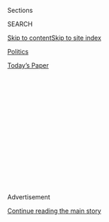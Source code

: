 <div id="app">

<div>

<div>

<div>

<div class="NYTAppHideMasthead css-1q2w90k e1suatyy0">

<div class="section css-ui9rw0 e1suatyy2">

<div class="css-eph4ug er09x8g0">

<div class="css-6n7j50">

</div>

<span class="css-1dv1kvn">Sections</span>

<div class="css-10488qs">

<span class="css-1dv1kvn">SEARCH</span>

</div>

[Skip to content](#site-content)[Skip to site
index](#site-index)

</div>

<div id="masthead-section-label" class="css-1wr3we4 eaxe0e00">

[Politics](https://www.nytimes3xbfgragh.onion/section/politics)

</div>

<div class="css-10698na e1huz5gh0">

</div>

</div>

<div id="masthead-bar-one" class="section hasLinks css-15hmgas e1csuq9d3">

<div class="css-uqyvli e1csuq9d0">

</div>

<div class="css-1uqjmks e1csuq9d1">

</div>

<div class="css-9e9ivx">

[](https://myaccount.nytimes3xbfgragh.onion/auth/login?response_type=cookie&client_id=vi)

</div>

<div class="css-1bvtpon e1csuq9d2">

[Today’s
Paper](https://www.nytimes3xbfgragh.onion/section/todayspaper)

</div>

</div>

</div>

</div>

<div data-aria-hidden="false">

<div id="site-content" data-role="main">

<div>

<div class="css-1aor85t" style="opacity:0.000000001;z-index:-1;visibility:hidden">

<div class="css-1hqnpie">

<div class="css-epjblv">

<span class="css-17xtcya">[Politics](/section/politics)</span><span class="css-x15j1o">|</span><span class="css-fwqvlz">Bolton
Revelations Anger Republicans, Fueling Push for Impeachment
Witnesses</span>

</div>

<div class="css-k008qs">

<div class="css-1iwv8en">

<span class="css-18z7m18"></span>

<div>

</div>

</div>

<span class="css-1n6z4y">https://nyti.ms/30WVxmK</span>

<div class="css-1705lsu">

<div class="css-4xjgmj">

<div class="css-4skfbu" data-role="toolbar" data-aria-label="Social Media Share buttons, Save button, and Comments Panel with current comment count" data-testid="share-tools">

  - 
  - 
  - 
  - 
    
    <div class="css-6n7j50">
    
    </div>

  - 
  - 

</div>

</div>

</div>

</div>

</div>

</div>

<div class="css-13pd83m">

</div>

<div id="top-wrapper" class="css-1sy8kpn">

<div id="top-slug" class="css-l9onyx">

Advertisement

</div>

[Continue reading the main
story](#after-top)

<div class="ad top-wrapper" style="text-align:center;height:100%;display:block;min-height:250px">

<div id="top" class="place-ad" data-position="top" data-size-key="top">

</div>

</div>

<div id="after-top">

</div>

</div>

<div>

<div id="sponsor-wrapper" class="css-1hyfx7x">

<div id="sponsor-slug" class="css-19vbshk">

Supported by

</div>

[Continue reading the main
story](#after-sponsor)

<div id="sponsor" class="ad sponsor-wrapper" style="text-align:center;height:100%;display:block">

</div>

<div id="after-sponsor">

</div>

</div>

<div class="css-186x18t">

</div>

<div class="css-1vkm6nb ehdk2mb0">

# Bolton Revelations Anger Republicans, Fueling Push for Impeachment Witnesses

</div>

The former national security adviser’s account threatened to derail
Republican hopes of bringing President Trump’s impeachment trial to a
quick close with his acquittal.

<div class="css-79elbk" data-testid="photoviewer-wrapper">

<div class="css-z3e15g" data-testid="photoviewer-wrapper-hidden">

</div>

<div class="css-1a48zt4 ehw59r15" data-testid="photoviewer-children">

![<span class="css-16f3y1r e13ogyst0" data-aria-hidden="true">“I think
it’s increasingly likely that other Republicans will join those of us
who think we should hear from John Bolton,” Senator Mitt Romney,
Republican of Utah, told reporters on
Monday.</span><span class="css-cnj6d5 e1z0qqy90" itemprop="copyrightHolder"><span class="css-1ly73wi e1tej78p0">Credit...</span><span><span>Anna
Moneymaker/The New York
Times</span></span></span>](https://static01.graylady3jvrrxbe.onion/images/2020/01/27/us/politics/27dc-impeach1/merlin_167929497_337aa248-c144-4f46-bdba-247aff965017-articleLarge.jpg?quality=75&auto=webp&disable=upscale)

</div>

</div>

<div class="css-18e8msd">

<div class="css-pdw9fk epjyd6m0">

<div class="css-1txwxcy ey68jwv0" data-aria-hidden="true">

[![Michael D.
Shear](https://static01.graylady3jvrrxbe.onion/images/2018/06/13/multimedia/author-michael-d-shear/author-michael-d-shear-thumbLarge-v2.png
"Michael D. Shear")](https://www.nytimes3xbfgragh.onion/by/michael-d-shear)[![Nicholas
Fandos](https://static01.graylady3jvrrxbe.onion/images/2018/11/06/multimedia/author-nicholas-fandos/author-nicholas-fandos-thumbLarge-v2.png
"Nicholas Fandos")](https://www.nytimes3xbfgragh.onion/by/nicholas-fandos)

</div>

<div class="css-1baulvz">

By [<span class="css-1baulvz" itemprop="name">Michael D.
Shear</span>](https://www.nytimes3xbfgragh.onion/by/michael-d-shear) and
[<span class="css-1baulvz last-byline" itemprop="name">Nicholas
Fandos</span>](https://www.nytimes3xbfgragh.onion/by/nicholas-fandos)

</div>

</div>

  - 
    
    <div class="css-ld3wwf e16638kd2">
    
    Published Jan. 27, 2020Updated Feb. 6,
    2020
    
    </div>

  - 
    
    <div class="css-4xjgmj">
    
    <div class="css-pvvomx" data-role="toolbar" data-aria-label="Social Media Share buttons, Save button, and Comments Panel with current comment count" data-testid="share-tools">
    
      - 
      - 
      - 
      - 
        
        <div class="css-6n7j50">
        
        </div>
    
      - 
      - 
    
    </div>
    
    </div>

</div>

</div>

<div class="section meteredContent css-1r7ky0e" name="articleBody" itemprop="articleBody">

<div class="css-1fanzo5 StoryBodyCompanionColumn">

<div class="css-53u6y8">

WASHINGTON — The White House and Senate Republican leaders struggled on
Monday to salvage their plans for a quick acquittal of [President
Trump](https://www.nytimes3xbfgragh.onion/2020/02/04/us/politics/state-of-the-union-address.html)
after a new account by his former national security adviser [John R.
Bolton](https://www.nytimes3xbfgragh.onion/2020/01/28/podcasts/the-daily/bolton-impeachment.html)
corroborated a central piece of the impeachment case against him.

The newly disclosed revelations by Mr. Bolton, whose forthcoming book
details how Mr. Trump conditioned military aid for Ukraine on the
country’s willingness to furnish information on his political rivals,
angered key Republicans and reinvigorated a bid to call witnesses. Such
a move would prolong the trial and pose new dangers for the president.

A handful of Republicans appeared to be moving closer to joining
Democrats in a vote to subpoena Mr. Bolton, even as their leaders
insisted that doing so would only delay his inevitable acquittal.

“I think it’s increasingly likely that other Republicans will join those
of us who think we should hear from John Bolton,” Senator Mitt Romney,
Republican of Utah, told reporters. He later told Republican colleagues
at a closed-door lunch that calling witnesses would be a wise choice
politically and substantively, according to people familiar with the
discussions.

</div>

</div>

<div class="css-1fanzo5 StoryBodyCompanionColumn">

<div class="css-53u6y8">

As they opened the second day of their defense, Mr. Trump’s lawyers
largely ignored the revelations from Mr. Bolton, [reported on Sunday by
The New York
Times](https://www.nytimes3xbfgragh.onion/2020/01/26/us/politics/trump-bolton-book-ukraine.html),
that bolstered the abuse of power case made by the House Democratic
prosecutors.

Instead, the White House team is doubling down on a defense that is
directly contradicted by the account in Mr. Bolton’s book, due out in
March. Mr. Trump’s lawyers told senators that no evidence existed tying
the president’s decision to withhold security aid from Ukraine to his
insistence on the investigations. They say the investigations were
requested out of a concern for corruption in Ukraine.

“Anyone who spoke with the president said that the president made clear
that there was no linkage between security assistance and
investigations,” said Michael Purpura, the deputy White House counsel.

Mr. Trump’s legal team also sought to turn the Democrats’ accusations on
their head.

They defended and played down the role of Rudolph W. Giuliani, the
president’s personal lawyer who was at the center of Mr. Trump’s Ukraine
pressure campaign, calling him a “shiny object” Democrats were
brandishing to distract from a weak case. They sought to raise doubts
about former Vice President Joseph R. Biden Jr. and his son Hunter
Biden, suggesting they were corrupt.

And they continued to argue that Mr. Trump’s actions were far from
impeachable.

Alan M. Dershowitz, a celebrity Harvard law professor, argued that the
Constitution holds that impeachment is for “criminal-like behavior,”
telling senators that the country’s founders “would have explicitly
rejected such vague terms as ‘abuse of power’ and ‘obstruction of
Congress’ as among the enumerated and defined criteria for impeaching
the president.”

</div>

</div>

<div class="css-1fanzo5 StoryBodyCompanionColumn">

<div class="css-53u6y8">

The theory has been rejected by most constitutional scholars.

As evening set in, Mr. Dershowitz made the legal team’s only reference
to Mr. Bolton, telling senators that the description of Mr. Trump’s
actions in his manuscript “would not constitute an impeachable offense.”

He added, “Let me repeat: Nothing in the Bolton revelations, even if
true, would rise to the level of an abuse of power, or an impeachable
offense.”

Behind closed doors, Republicans were singularly focused on the former
national security adviser’s account, which stoked turmoil in their ranks
and opened cracks in their near monolithic support for the White House
strategy of denying witnesses and rushing toward a final verdict, almost
certain to be an
acquittal.

</div>

</div>

<div class="audioFigureHeading">

<div class="css-1et479a">

![](https://static01.graylady3jvrrxbe.onion/images/2017/01/29/podcasts/the-daily-album-art/the-daily-album-art-articleInline-v2.jpg?quality=75&auto=webp&disable=upscale)

</div>

### Listen to ‘The Daily’: How John Bolton Could Change the Impeachment

<span class="css-59o34k">Details in a coming book by the former national
security adviser are threatening to derail Republican senators’ plans
for a speedy acquittal.</span>

</div>

<div class="css-qe9gm7">

<div>

<div class="css-1g7y0i5 e1drnplw0">

<div class="css-1ceswkc e1drnplw1">

</div>

<div class="css-f2fzwx e1drnplw2">

<div data-aria-labelledby="modal-title" data-role="region">

<div id="modal-title" class="css-mln36k">

transcript

</div>

<div class="css-pbq7ev">

</div>

<span>Back to The
Daily</span>

<div class="css-f6lhej">

<div class="css-1ialerq">

<div class="css-1701swk">

bars

</div>

<div>

<div class="css-1t7yl1y">

0:00/23:24

</div>

<div class="css-og85jy">

\-23:24

</div>

</div>

</div>

</div>

<div class="css-15fbio0">

<div class="css-1p4nyns">

transcript

## Listen to ‘The Daily’: How John Bolton Could Change the Impeachment

### Hosted by Michael Barbaro, produced by Rachel Quester and Luke Vander Ploeg, and edited by Paige Cowett and Lisa Chow

#### Details in a coming book by the former national security adviser are threatening to derail Republican senators’ plans for a speedy acquittal.

</div>

  - michael barbaro  
    From The New York Times, I’m Michael Barbaro. This is “The Daily.”

  - \[music\]  
    Today: A Times investigation reveals a firsthand account from John
    Bolton directly linking President Trump to the quid pro quo at the
    center of the impeachment. Maggie Haberman and Mike Schmidt on what
    that could mean for the final phase of the Senate trial.
    
    It’s Tuesday, January 28.
    
    Mike, Maggie, remind us when the discussion of John Bolton as a
    possible witness in the impeachment process starts.

  - michael schmidt  
    So John Bolton left the White House in early September. Trump said
    he was fired. Bolton said he resigned. A week later, we learn about
    the whistleblower’s complaint, and at that point, questions start to
    percolate. Why did Bolton resign, and what does he know? And in the
    coming weeks, as the House impeachment investigators summon White
    House officials to answer questions, we start to get different
    slivers —

  - archived recording  
    Bolton’s former aide, that’s Fiona Hill, testified yesterday before
    House impeachment investigators.

michael schmidt

— of Bolton’s concerns —

  - archived recording  
    Bolton reportedly called Giuliani, President Trump’s personal
    attorney this — “a hand grenade.”

michael schmidt

— and preoccupations with what was going on inside the White House.

  - archived recording  
    This is something that Fiona Hill said when she was talking about
    John Bolton, the former national security adviser.

michael schmidt

We don’t have a full picture, but we’re hearing things, like Bolton
saying —

  - archived recording  
    Basically he said, you go and tell Eisenberg that I am not part of
    any drug deal that Sondland, the U.S. ambassador to the European
    Union, and Mick Mulvaney are cooking up.

michael schmidt

— I didn’t want to participate in this drug deal that these
administration officials were doing.

  - archived recording  
    The term “drug deal” here refers to the Ukraine probe that they were
    trying to initiate.

michael barbaro

Right, and that was his way of referring to this pressure campaign
against Ukraine to start investigations into Democratic rivals.

michael schmidt

Correct. So we’re learning these different things, but we’re not hearing
from Bolton.

  - archived recording  
    Let me read it one more time. “Ambassador Taylor recalls that Mr.
    Morrison told Ambassador Taylor that I told Mr. Morrison that I
    conveyed this message to Mr. Yermak on September 1, 2019, in
    connection with Vice President —”

michael schmidt

And one of the problems with the impeachment investigation —

  - archived recording  
    We’ve got six people having four conversations in one sentence, and
    you just told me this is where you got your clear understanding.

michael schmidt

— was that the House was only really talking to people who were sort of
outside the president’s inner ring.

  - archived recording  
    Ambassador, you weren’t on the call, were you? You didn’t listen in
    on President Trump’s call and President Zelensky’s call?

  - archived recording (william b. taylor jr.)  
    I did not.

  - archived recording  
    You’ve never talked with Chief of Staff Mulvaney?

  - archived recording (william b. taylor jr.)  
    I never did.

  - archived recording  
    You never met the president?

  - archived recording (william b. taylor jr.)  
    That’s correct.

  - archived recording  
    This is what I can’t believe, and you’re their star witness. You’re
    their first witness.

michael schmidt

A few of the witnesses dealt with the president directly, but many of
them were simply relaying what was going on inside the White House.

michael barbaro

So Bolton becomes an even more tantalizing figure. He’s in the center of
juicy tidbits coming out of the inquiry. He may be on poor terms with
the president. It all seems to make him a perfect witness.

michael schmidt

He’s someone who Republicans trust. He has a long history in the
Republican Party, and we were hearing then that he had these concerns.
So what was it that he saw? What was it that he could add? He was in the
room with the president. What did the president tell him?

michael barbaro

So Maggie, what efforts are made by House impeachment investigators to
get Bolton to testify, to get him to just spill the beans?

maggie haberman

They asked him, back in I believe it was October, to come testify
voluntarily. He said no, and he had been ordered by the White House not
to take part, but the House decided not to submit a subpoena to try to
force him to testify, because —

michael barbaro

Why not?

maggie haberman

Because they were concerned that it was going to be a protracted legal
battle. They were very consumed with trying to wrap this all up quickly.
In hindsight, a lot of Democrats say, at least privately, they think
that that was a mistake. They think that they should have actually tried
to get him to come there.

michael barbaro

Right. So he does not end up testifying before the House.

maggie haberman

No. Bolton never spoke before the House and didn’t indicate that he
really wanted to at the time. He just said that he would not cooperate
with this request for testimony. So they sent over the articles of
impeachment without having a witness like Bolton, somebody who had a
direct conversation with the president, where the withheld military aid
for Ukraine was tied to the president’s desires for investigations.
There were just people who were speculating on motives or had heard
things secondhand, but there was no one with a firsthand interaction
with the president.

michael barbaro

O.K. So that brings us to November.

maggie haberman

Right, and so we get to November, and John Bolton is starting to make
noises, like he has something to say and he’s willing to share it. And
we learn on November 10, that one place he might be planning to share it
is in a book that he’s planning to write about his time in the White
House.

michael schmidt

So it was a pretty odd situation. You had House investigators that
wanted Bolton to talk. Bolton sort of signaling that he has something to
say. And then the news that he’s writing a book that you presume is
going to have some Ukraine details in it. So who’s going to get to that
information?

michael barbaro

Right. So in this situation, what do you two do as reporters to try to
figure out what he knows and maybe what he’s put in this book?

maggie haberman

So the House inquiry is over, but there’s all this secrecy around this
book. We knew it was coming. We had heard Simon & Schuster would be
putting it out. They wouldn’t even confirm that. We were scratching
around with people who might know. And as we were trying to do this,
Bolton then says, on January 6 — after not complying with the House
efforts to get him to testify — he says that he would be willing to
testify in the Senate, if there is a subpoena. It seemed like he was
trying to do a dance, where he was trying not to make Senate Republicans
angry at him, when he’s worked with them for years. And he needs them to
back him, as he’s embarking on this post-White House life and trying to
sell a book. But also trying to look like he was doing the right thing
and not just making it about the book. And it was really hard to
decipher what his motives were.

michael schmidt

As reporters, there is nothing that galvanizes us like a high-profile
public figure in a major story saying, I have important information, but
I’m not going to tell. And he’s essentially out there doing that —
putting the bait for reporters to try and get to the bottom of what’s in
the book.

maggie haberman

So we did what we normally do when we are handed some kind of bait,
which is we continued to try to figure out what was there and what was
in it. And whether it would include some damaging information about the
president. Or whether it would include some exculpatory information and
would be something that the president’s folks could even point to and
say it would help him. We just, we didn’t know, but we kept scratching.

michael barbaro

Right. If the one great unanswered question was what Bolton knew, then
the most obvious thing is to find out what is inside the book.

maggie haberman

That’s right, and we kept scratching and looking, and then we found out
what was in the book, and it was quite damaging to the president.

\[music\]

michael barbaro

We’ll be right back.

  - archived recording 1  
    Brand new reaction this morning from a bombshell New York Times
    report on John Bolton’s upcoming book.

  - archived recording 2  
    A trial that seemed to be on a steady and speedy path to certain
    acquittal has been hit by a seismic shock.

  - archived recording 3  
    Startling new report could upend the impeachment trial. According to
    The New York Times, former —

michael barbaro

So what did you learn was actually in this book?

maggie haberman

The biggest thing that is in there is that Bolton writes about a
conversation that he claims to have had with President Trump in August
of 2019, where he pushed the issue of this withheld military aid with
the president. And the president suggested he didn’t want to end the aid
freeze until Ukraine turned over materials that he wanted in connection
with investigations into Democrats, who he thought had harmed him in
2016.

michael barbaro

So Bolton is having a conversation — he recounts in this book — with
President Trump in which Bolton says, hey, Mr. President, I want to talk
about this financial freeze on military aid to Ukraine, presumably in
the context of Bolton wanting to end it.

maggie haberman

Bolton pushed this conversation with the president, because he, along
with the Secretary of State and the Secretary of Defense, had been
trying to get the president for weeks to end the freeze and turn the aid
over, arguing that it was necessary for Ukraine to defend itself against
Russia. And so Bolton raised this issue to test where the president was,
and the president met him back by saying he didn’t want to end this
freeze until materials that he wanted were turned over in relation to
investigations into Democrats he thought had damaged him.

michael barbaro

Wow. Democrats, including Joe Biden.

maggie haberman

Democrats, including Joe Biden and his son Hunter Biden.

michael barbaro

So Bolton is confirming in this account that President Trump articulated
— correct me if I’m wrong — a clear quid pro quo that explained why he
was holding up the security aid to Ukraine. That it was in return for
Ukraine investigating his Democratic rivals, like Joe Biden, and that of
course is the central claim of the articles of impeachment. And what
Bolton seems to be saying here is that that central claim is accurate,
and there’s now a firsthand account of it from the mouth of the
president himself.

michael schmidt

But you say confirms. This is the first time that we’re hearing anyone
say this. This is the first time that someone who was in the room, who
spoke directly to the president, says, yeah, the president didn’t want
to release the money until he got the fruits of the investigations. This
is new ground, and it’s significant, because the president’s lawyers
have time and time again argued on the Senate floor —

  - archived recording (michael purpura)  
    — that there was no connection between security assistance and
    investigations.

michael schmidt

— that the aid and the investigations were not linked.

  - archived recording (michael purpura)  
    — the pause on security assistance was distinct and unrelated to
    investigations.

michael barbaro

So this directly contradicts the way the president’s own lawyers talk
about the impeachment.

maggie haberman

Correct, or at least it undercuts their main argument, which is that
there was not a connection between what the president wanted and
releasing this aid.

michael barbaro

Am I right, Mike and Maggie, that this is as close to a smoking gun as
it gets in a case like this?

michael schmidt

Maybe, but throughout the Trump presidency, we’ve learned similarly
explosive disclosures, and the president has been able to weather them
politically. So yeah, in a normal time, would the news of the
president’s most recent national security adviser directly implicating
him in a question that is at the center of an impeachment hearing be a
smoking gun? Sure, but Trump has shown an ability to endure things like
this that gives me reticence to say, yeah, that’s a smoking gun. Because
when you say smoking gun, built into that is an assumption that the end
would be near.

maggie haberman

I’m with Mike on that. I think that we are a ways away from knowing what
this means. And as our colleague Peter Baker wrote today, it could end
up being like when the “Access Hollywood” tape came out in 2016 in the
campaign. And the big prediction was that this was going to be the end
of Donald Trump, this was going to be the end of his campaign, and it
obviously did not go that way. So we just don’t know yet.

michael barbaro

Well, what has been the reaction to this reporting, especially in the
Senate, where the trial is well underway and where the question of
calling witnesses is very much still alive?

michael schmidt

So we’re coming into the home stretch of the trial. And the question of
whether Bolton will testify has still not been resolved.

michael barbaro

Right.

michael schmidt

The story comes out, and there’s increased pressure on Senate
Republicans, those moderate ones who may be willing to go along with the
Democrats. How much does this story move them?

michael barbaro

And Maggie, what’s the answer?

maggie haberman

So far, we are seeing the same moderates who have said they want
witnesses before still say they want to hear from Bolton. So that’s Mitt
Romney.

  - archived recording  
    Four of you need to say yes. Do you think there are four votes?

  - archived recording (mitt romney)  
    I think it’s increasingly likely that the other Republicans will
    join those of us who think we should hear from John Bolton. And
    whether there are other witnesses and documents, well, that’s
    another matter. But I think John Bolton’s relevance to our decision
    has become increasingly clear.

maggie haberman

Susan Collins of Maine is another person who has said this is another
factor that points to why there should be witnesses. But two other
possible votes for witnesses, one is Lisa Murkowski of Alaska. Andother
is Lamar Alexander, who the White House is watching very closely to see
what he’ll do. They have been more circumspect about whether they think
our story changes anything. And so far, Senate Majority Leader Mitch
McConnell is trying to tell everybody to stay cool and just see how this
plays out.

michael barbaro

I mean, there will be people hearing this — hearing that the national
security adviser to the president observed him saying something that
directly implicates him in this impeachment case — and will ask, why
would any deliberative body sworn in as jurors not want to hear from
that person? What would be the justification for not hearing from Bolton
in this moment?

maggie haberman

So one thing that has come up from the senators in the last several
hours is they’re saying, if this was so important to hear from Bolton,
why didn’t the House subpoena him?

  - archived recording (john barrasso)  
    There’s nothing new here that John Bolton didn’t know before the
    House managers rested their case and stopped calling witnesses, and
    they never chose to call John Bolton.

maggie haberman

And you’re going to hear that, I think increasingly, if you don’t see a
move toward witnesses. That’s going to be an argument that senators are
going to point to.

michael barbaro

You missed your chance.

maggie haberman

Why are we doing your work for you? That part was in the House.

michael schmidt

And at another level, the reason why these senators are not going along
with calling Bolton is that Trump doesn’t want that to happen. And they
have been in lockstep with Trump for most of this.

michael barbaro

So the justification is keep the president happy.

maggie haberman

I think the justification is you have a lot of senators who are facing
elections in their own states, and the base likes Trump. And in some
states, like Lamar Alexander’s state, they want him to be loyal to
Trump. And so those are the concerns that they’re measuring, — is do
they let themselves be looked back on in history as turning away from
evidence, which some people will say they did. Or do they say, voters
don’t really want me casting that vote, and they decide to stick with
the president’s desires.

michael barbaro

So how has all of this actually landed inside the White House?

maggie haberman

Well, the White House as a whole wasn’t happy about hearing about this.
But for at least some of them, it wasn’t a surprise, because the White
House had been given a draft of this manuscript about 3.5 weeks ago from
John Bolton for a standard review process to look at classified
information and whether there is any in the book.

michael schmidt

So that means at least some folks in the White House have had a sense of
what Bolton would testify to in the impeachment investigation.

michael barbaro

If he testified.

maggie haberman

Correct.

michael barbaro

Wait. So does that mean that the president’s lawyers, including those
who are currently defending him in the Senate trial, that they knew what
John Bolton had written and knew what John Bolton had experienced, and
then continued to make a case to the public that is quite contradictory
to what Bolton is saying happened in this book?

michael schmidt

We don’t know the extent to which the manuscript, or the details about
it, were circulated. But what we do know is that in the past several
weeks, there has been a concerted effort by the president to stop Bolton
from testifying. He’s made public statements about this.

  - archived recording (donald trump)  
    The problem with John is that it’s a national security problem. You
    can’t have somebody who’s at national security. And if you think
    about it, John, he knows some of my thoughts. He knows what I think
    about leaders. What happens if he reveals what I think about a
    certain leader and it’s not very positive, and then I have to deal
    on behalf of the country? It’s going to be very hard. It’s going to
    make the job very hard. He knows other things, and I don’t know if
    we left on the best of terms. I would say, probably not. And so you
    don’t like people testifying when they didn’t leave on good terms.
    And that was due to me, not due to him. And so we’ll see what
    happens.

michael schmidt

And he has said it privately to aides.

michael barbaro

So my final question is, if John Bolton has something to say — and it
feels like he does — and the world wants to hear it, senators want to
hear it, House impeachment managers want to hear it, we all want to hear
it. And it feels like he has an obligation to the Democratic process to
say it, why doesn’t he just find a way to say it? Go on Fox. Go on CNN.
Have a news conference. Why hasn’t he taken any of those opportunities?

maggie haberman

It’s a great question, and there’s nothing preventing him from doing so.
If he wanted to issue some kind of a statement or say something publicly
that didn’t violate executive privilege with the president, he could do
that. He has yet to do any of that, and it’s not really clear why.

michael schmidt

But you know what, if John Bolton went on television right now and said
everything he would testify to, unless he was subpoenaed to appear at
that trial or if the comments from him were put into evidence, then it
couldn’t be considered by the lawmakers. This is a trial, where evidence
is brought forward. And if there is not enough votes to bring that
evidence in, then it doesn’t matter whether he stands out on the highest
point in town and says everything he knows. It only matters whether it’s
entered into the record in the Senate.

\[music\]

michael barbaro

Maggie and Mike, thank you.

maggie haberman

Thank you.

michael schmidt

Thanks for having us.

michael barbaro

On Monday, a lawyer for the White House, Patrick Philbin, tried to tamp
down talk of calling Bolton as a witness, saying that calling such a
witness would be an effort to, quote, “redo” the House impeachment
inquiry and would set a dangerous precedent for future impeachment
trials. The record that the House Democrats collected during that
process, Philbin said, shows that the president did nothing wrong. In a
tweet, the president denied Bolton’s account of their conversation about
Ukraine, writing, quote, “If John Bolton said this, it was only to sell
a book.”

We’ll be right back.

\[music\]

michael barbaro

Here’s what else you need to know today. On Monday, as it sought to
contain the coronavirus, the Chinese government broadened its quarantine
to more than 50 million people and said that it would spend at least $9
billion to stop the outbreak. The U.S. government said it was organizing
an evacuation of American citizens out of the epicenter of the illness
in Wuhan. And the pharmaceutical company Johnson & Johnson said it would
begin developing a potential vaccine against the virus, joining several
government agencies seeking to do the same. As of Monday night, the
coronavirus had infected nearly 3,000 people and killed more than 80.
That’s it for “The Daily.” I’m Michael Barbaro. See you tomorrow.

</div>

</div>

</div>

</div>

</div>

</div>

<div class="css-79elbk" data-testid="photoviewer-wrapper">

<div class="css-z3e15g" data-testid="photoviewer-wrapper-hidden">

</div>

<div class="css-1a48zt4 ehw59r15" data-testid="photoviewer-children">

![<span class="css-16f3y1r e13ogyst0" data-aria-hidden="true">Senator
Mitch McConnell, the majority leader, returning to the trial after a
break.</span><span class="css-cnj6d5 e1z0qqy90" itemprop="copyrightHolder"><span class="css-1ly73wi e1tej78p0">Credit...</span><span>Alyssa
Schukar for The New York
Times</span></span>](https://static01.graylady3jvrrxbe.onion/images/2020/01/27/us/politics/27dc-impeach4-sub/merlin_167936607_9523142f-9769-4453-a089-e5b9877f132c-articleLarge.jpg?quality=75&auto=webp&disable=upscale)

</div>

</div>

<div class="css-1fanzo5 StoryBodyCompanionColumn">

<div class="css-53u6y8">

Senator Mitch McConnell, Republican of Kentucky and the majority leader,
sought to calm his colleagues at the private lunch, telling them to
“take a deep breath” and not to leap to conclusions about how to
proceed.

But according to people familiar with Mr. McConnell’s thinking, he was
angry at having been blindsided by the White House about Mr. Bolton’s
manuscript, which aides there have had since late December. The leader
put out a statement saying that he “did not have any advance notice” of
Mr. Bolton’s account.

</div>

</div>

<div class="css-1fanzo5 StoryBodyCompanionColumn">

<div class="css-53u6y8">

Just before the trial got underway on Monday, Senator Patrick J. Toomey,
Republican of Pennsylvania, told colleagues that he might be willing to
support calling witnesses as long as the roster would include someone
friendlier to Mr. Trump’s case, like Hunter Biden, according to people
familiar with the gathering who were not authorized to discuss it. The
idea appeared to be gaining broader currency among Republicans.

“My expectation is that were there to be testimony from Mr. Bolton,
there would be testimony for someone on the defense side as well,” Mr.
Romney said.

So far, only Mr. Romney had publicly committed to voting in favor of new
witnesses.

But even Senator Lindsey Graham, Republican of South Carolina and
usually a reliable Trump ally, said that Mr. Bolton “may be a relevant
witness” and that he would like to see a copy of Mr. Bolton’s
manuscript.

At the White House, Mr. Trump raged throughout the morning at Mr.
Bolton, accusing him of lying. Hosting Israeli leaders, the president
told reporters that he had not seen the manuscript of the former
adviser’s book but disputed its claims as “false.”

In a series of early-morning tweets hours before the trial resumed, the
president accused Mr. Bolton of telling stories “only to sell a book”
and defended his actions toward Ukraine as perfectly appropriate.

“I NEVER told John Bolton that the aid to Ukraine was tied to
investigations into Democrats, including the Bidens,” [President Trump
wrote just after
midnight](https://twitter.com/realDonaldTrump/status/1221663763138588672).

But Mr. Trump later complained to associates that the presentations from
his defense team were boring.

</div>

</div>

<div class="css-1fanzo5 StoryBodyCompanionColumn">

<div class="css-53u6y8">

As the session progressed, Mr. Trump’s lawyers began their promised
assault on Mr. Biden and his son, asserting that Mr. Trump demanded
investigations of them because there was significant evidence that they
were corrupt.

They methodically sought to undermine the case that House managers
delivered over more than 22 hours of arguments last week. They argued
that Mr. Trump said nothing wrong on a July 25 call with the president
of Ukraine, never sought to leverage an Oval Office meeting, and did
more to support Ukraine against Russian aggression than previous
presidents.

“The managers have not met their burden, and these articles of
impeachment must be rejected,” Eric Herschmann, one of the president’s
lawyers, told
senators.

</div>

</div>

<div class="css-79elbk" data-testid="photoviewer-wrapper">

<div class="css-z3e15g" data-testid="photoviewer-wrapper-hidden">

</div>

<div class="css-1a48zt4 ehw59r15" data-testid="photoviewer-children">

<div class="css-1xdhyk6 erfvjey0">

<span class="css-1ly73wi e1tej78p0">Image</span>

<div class="css-zjzyr8">

<div data-testid="lazyimage-container" style="height:257.77777777777777px">

</div>

</div>

</div>

<span class="css-16f3y1r e13ogyst0" data-aria-hidden="true">Ken Starr, a
defense lawyer for President Trump, arriving Monday on Capitol Hill.
“Like war, impeachment is hell,” he
said.</span><span class="css-cnj6d5 e1z0qqy90" itemprop="copyrightHolder"><span class="css-1ly73wi e1tej78p0">Credit...</span><span>Doug
Mills/The New York Times</span></span>

</div>

</div>

<div class="css-1fanzo5 StoryBodyCompanionColumn">

<div class="css-53u6y8">

In a somewhat improbable echo of the last presidential impeachment
trial, Ken Starr, who relentlessly pursued President Bill Clinton for
lying about an extramarital affair with a young aide, appeared before
the Senate to defend Mr. Trump. He argued that the president committed
no impeachable offense and urged senators to “restore our constitutional
and historical traditions,” in which impeachment was rare.

“Like war, impeachment is hell,” Mr. Starr told senators, casting
himself as a skeptic of the constitutional remedy that he
enthusiastically pursued 21 years ago. “Or at least, presidential
impeachment is hell.”

While it is not clear that Republicans will vote to call additional
witnesses when they vote on the issue this week, the revelations from
Mr. Bolton appeared to shift the dynamic that had taken hold at the end
of last week’s arguments, when it appeared unlikely that Democrats would
win the support of the four Republicans they need to force the issue.

</div>

</div>

<div class="css-1fanzo5 StoryBodyCompanionColumn">

<div class="css-53u6y8">

On Monday, Democrats said they were newly optimistic that the momentum
of the trial was pushing toward a vote for witnesses and documents, and
they worked to increase the pressure on hesitant Republicans to embrace
the moves.

“It boils down to one thing: we have a witness with firsthand evidence
of the president’s actions for which he is on trial,” said Senator Chuck
Schumer of New York, the Democratic leader. “He is ready and willing to
testify. How can Senate Republicans not vote to call that witness and
request his documents?”

Senator Susan Collins, Republican of Maine, who had previously indicated
she would most likely support additional witnesses, said the details in
Mr. Bolton’s book “strengthen the case for witnesses and have prompted a
number of conversations among my colleagues.” Senator Lisa Murkowski,
Republican of Alaska, said she was “curious” about what Mr. Bolton would
say, but gave no hint of how she would vote on the
matter.

</div>

</div>

<div class="css-79elbk" data-testid="photoviewer-wrapper">

<div class="css-z3e15g" data-testid="photoviewer-wrapper-hidden">

</div>

<div class="css-1a48zt4 ehw59r15" data-testid="photoviewer-children">

<div class="css-1xdhyk6 erfvjey0">

<span class="css-1ly73wi e1tej78p0">Image</span>

<div class="css-zjzyr8">

<div data-testid="lazyimage-container" style="height:278.40000000000003px">

</div>

</div>

</div>

<span class="css-16f3y1r e13ogyst0" data-aria-hidden="true">“I NEVER
told John Bolton that the aid to Ukraine was tied to investigations into
Democrats, including the Bidens,” Mr. Trump wrote just after
midnight.</span><span class="css-cnj6d5 e1z0qqy90" itemprop="copyrightHolder"><span class="css-1ly73wi e1tej78p0">Credit...</span><span>Calla
Kessler/The New York Times</span></span>

</div>

</div>

<div class="css-1fanzo5 StoryBodyCompanionColumn">

<div class="css-53u6y8">

But Republican leaders played down the significance of Mr. Bolton’s
account.

“The best I can tell from what’s reported in The New York Times, it is
nothing different from what we have already heard,” Senator John Cornyn,
Republican of Texas, said on Fox News.

Mr. Herschmann and Pam Bondi, another of Mr. Trump’s lawyers, delved
deeply into Hunter Biden’s work on the board of Burisma, a Ukrainian
energy company, at the time his father was vice president, suggesting it
was improper for him to hold the post while his father served. Ms. Bondi
also noted that the elder Mr. Biden had called for the removal of the
prosecutor who had looked into Burisma.

“What we are saying is that there was a basis to talk about this, to
raise this issue,” Ms. Bondi said.

</div>

</div>

<div class="css-1fanzo5 StoryBodyCompanionColumn">

<div class="css-53u6y8">

But it was United States policy at the time that the prosecutor, who was
widely regarded as corrupt, should be removed, and there was no evidence
at the time of his firing that the prosecutor was actively pursuing an
investigation.

In a statement on Monday, Andrew Bates, the Biden campaign’s
rapid-response director, said: “Here on Planet Earth, the conspiracy
theory that Bondi repeated has been conclusively
refuted.”

</div>

</div>

<div class="css-79elbk" data-testid="photoviewer-wrapper">

<div class="css-z3e15g" data-testid="photoviewer-wrapper-hidden">

</div>

<div class="css-1a48zt4 ehw59r15" data-testid="photoviewer-children">

<div class="css-1xdhyk6 erfvjey0">

<span class="css-1ly73wi e1tej78p0">Image</span>

<div class="css-zjzyr8">

<div data-testid="lazyimage-container" style="height:257.77777777777777px">

</div>

</div>

</div>

<span class="css-16f3y1r e13ogyst0" data-aria-hidden="true">An American
flag was set up in front of Mr. McConnell’s office Monday
morning.</span><span class="css-cnj6d5 e1z0qqy90" itemprop="copyrightHolder"><span class="css-1ly73wi e1tej78p0">Credit...</span><span>Doug
Mills/The New York Times</span></span>

</div>

</div>

<div class="css-1fanzo5 StoryBodyCompanionColumn">

<div class="css-53u6y8">

Later, Jane Raskin, one of the president’s lawyers, called Mr. Giuliani
a “colorful distraction” in the case, arguing that the House impeachment
investigators did not subpoena him to testify because they did not think
he would back up their claims that he was executing a shadow foreign
policy.

“In this trial, in this moment, Mr. Giuliani is just a minor player —
that shiny object designed to distract you,” Ms. Raskin said.

Mr. Giuliani defied a House subpoena for documents. Legal experts
suggest he would have refused to disclose any of his conversations with
Mr. Trump on the basis of attorney-client privilege even if called to
testify. And he would surely have been a difficult witness, given his
often erratic performance in televised interviews.

Reporting was contributed by Catie Edmondson, Maggie Haberman, Sheryl
Gay Stolberg and Patricia Mazzei.

</div>

</div>

<div>

</div>

</div>

<div>

</div>

<div>

</div>

<div>

</div>

<div>

<div id="bottom-wrapper" class="css-1ede5it">

<div id="bottom-slug" class="css-l9onyx">

Advertisement

</div>

[Continue reading the main
story](#after-bottom)

<div id="bottom" class="ad bottom-wrapper" style="text-align:center;height:100%;display:block;min-height:90px">

</div>

<div id="after-bottom">

</div>

</div>

</div>

</div>

</div>

## Site Index

<div>

</div>

## Site Information Navigation

  - [© <span>2020</span> <span>The New York Times
    Company</span>](https://help.nytimes3xbfgragh.onion/hc/en-us/articles/115014792127-Copyright-notice)

<!-- end list -->

  - [NYTCo](https://www.nytco.com/)
  - [Contact
    Us](https://help.nytimes3xbfgragh.onion/hc/en-us/articles/115015385887-Contact-Us)
  - [Work with us](https://www.nytco.com/careers/)
  - [Advertise](https://nytmediakit.com/)
  - [T Brand Studio](http://www.tbrandstudio.com/)
  - [Your Ad
    Choices](https://www.nytimes3xbfgragh.onion/privacy/cookie-policy#how-do-i-manage-trackers)
  - [Privacy](https://www.nytimes3xbfgragh.onion/privacy)
  - [Terms of
    Service](https://help.nytimes3xbfgragh.onion/hc/en-us/articles/115014893428-Terms-of-service)
  - [Terms of
    Sale](https://help.nytimes3xbfgragh.onion/hc/en-us/articles/115014893968-Terms-of-sale)
  - [Site
    Map](https://spiderbites.nytimes3xbfgragh.onion)
  - [Help](https://help.nytimes3xbfgragh.onion/hc/en-us)
  - [Subscriptions](https://www.nytimes3xbfgragh.onion/subscription?campaignId=37WXW)

</div>

</div>

</div>

</div>
